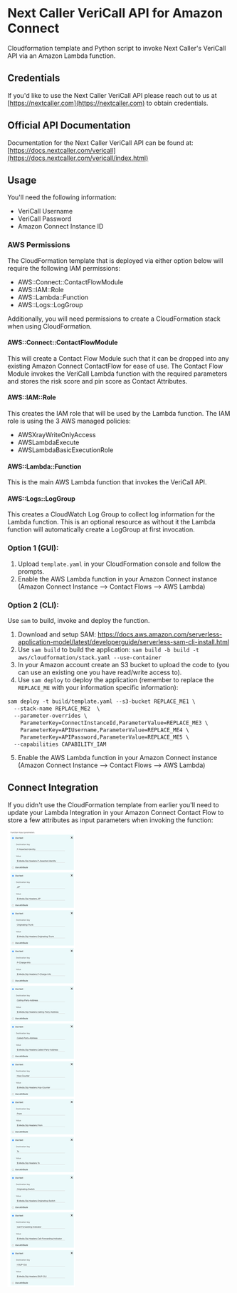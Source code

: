 # Next Caller VeriCall API for Amazon Connect

Cloudformation template and Python script to invoke Next Caller's VeriCall API via an Amazon Lambda function.

## Credentials

If you'd like to use the Next Caller VeriCall API please reach out to us at [https://nextcaller.com](https://nextcaller.com) to obtain credentials.

## Official API Documentation

Documentation for the Next Caller VeriCall API can be found at: [https://docs.nextcaller.com/vericall](https://docs.nextcaller.com/vericall/index.html)

## Usage

You'll need the following information:

* VeriCall Username
* VeriCall Password
* Amazon Connect Instance ID

### AWS Permissions

The CloudFormation template that is deployed via either option below will require the following IAM permissions:

* AWS::Connect::ContactFlowModule
* AWS::IAM::Role
* AWS::Lambda::Function
* AWS::Logs::LogGroup

Additionally, you will need permissions to create a CloudFormation stack when using CloudFormation.

#### AWS::Connect::ContactFlowModule
This will create a Contact Flow Module such that it can be dropped into any existing Amazon Connect ContactFlow for ease of use. The Contact Flow Module invokes the VeriCall Lambda function with the required parameters and stores the risk score and pin score as Contact Attributes.

#### AWS::IAM::Role
This creates the IAM role that will be used by the Lambda function. The IAM role is using the 3 AWS managed policies:
* AWSXrayWriteOnlyAccess
* AWSLambdaExecute
* AWSLambdaBasicExecutionRole

#### AWS::Lambda::Function
This is the main AWS Lambda function that invokes the VeriCall API.

#### AWS::Logs::LogGroup
This creates a CloudWatch Log Group to collect log information for the Lambda function. This is an optional resource as without it the Lambda function will automatically create a LogGroup at first invocation.

### Option 1 (GUI):

1. Upload `template.yaml` in your CloudFormation console and follow the prompts.
2. Enable the AWS Lambda function in your Amazon Connect instance (Amazon Connect Instance --> Contact Flows --> AWS Lambda)

### Option 2 (CLI):

Use `sam` to build, invoke and deploy the function.

1. Download and setup SAM: https://docs.aws.amazon.com/serverless-application-model/latest/developerguide/serverless-sam-cli-install.html
2. Use `sam build` to build the application: 
`sam build -b build -t aws/cloudformation/stack.yaml --use-container`
3. In your Amazon account create an S3 bucket to upload the code to (you can use an existing one you have read/write access to).
4. Use `sam deploy` to deploy the application (remember to replace the `REPLACE_ME` with your information specific information): 
```
sam deploy -t build/template.yaml --s3-bucket REPLACE_ME1 \
  --stack-name REPLACE_ME2  \
  --parameter-overrides \
    ParameterKey=ConnectInstanceId,ParameterValue=REPLACE_ME3 \
    ParameterKey=APIUsername,ParameterValue=REPLACE_ME4 \
    ParameterKey=APIPassword,ParameterValue=REPLACE_ME5 \
  --capabilities CAPABILITY_IAM
```
5. Enable the AWS Lambda function in your Amazon Connect instance (Amazon Connect Instance --> Contact Flows --> AWS Lambda)

## Connect Integration
If you didn't use the CloudFormation template from earlier you'll need to update your Lambda Integration in your Amazon Connect Contact Flow to store a few attributes as input parameters when invoking the function:

![FunctionSetup](./docs/images/lambda-input-parameters.png)
